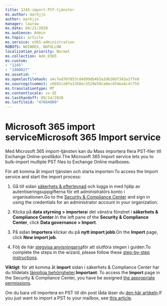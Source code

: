 ```yaml
---
title: 1245-import-PST-tjänster
ms.author: markjjo
author: markjjo
manager: lauraw
ms.date: 04/21/2020
ms.audience: Admin
ms.topic: article
ms.service: o365-administration
ROBOTS: NOINDEX, NOFOLLOW
localization_priority: Normal
ms.collection: Adm_O365
ms.custom:
- "1245"
- "1800027"
ms.assetid: ''
ms.openlocfilehash: a4c7ed707853cd4d99db4b5a3d630df343a1ffe0
ms.sourcegitcommit: c6692ce0fa1358ec3529e59ca0ecdfdea4cdc759
ms.translationtype: MT
ms.contentlocale: sv-SE
ms.lasthandoff: 09/14/2020
ms.locfileid: "47664080"
---
```

# <a name="microsoft-365-import-service"></a><span data-ttu-id="df3d7-102">Microsoft 365 import service</span><span class="sxs-lookup"><span data-stu-id="df3d7-102">Microsoft 365 Import service</span></span>

<span data-ttu-id="df3d7-103">Med Microsoft 365 import-tjänsten kan du Mass importera flera PST-filer till Exchange Online-postlådor.</span><span class="sxs-lookup"><span data-stu-id="df3d7-103">The Microsoft 365 Import service lets you to bulk-import multiple PST files to Exchange Online mailboxes.</span></span>

<span data-ttu-id="df3d7-104">För att komma åt import tjänsten och starta importen:</span><span class="sxs-lookup"><span data-stu-id="df3d7-104">To access the Import service and start the import process:</span></span>

1. <span data-ttu-id="df3d7-105">Gå till sidan [säkerhets & efterlevnad](https://protection.office.com) och logga in med hjälp av autentiseringsuppgifterna för ett administratörs konto i organisationen.</span><span class="sxs-lookup"><span data-stu-id="df3d7-105">Go to the [Security & Compliance Center](https://protection.office.com) and sign in using the credentials for an administrator account in your organization.</span></span>

2. <span data-ttu-id="df3d7-106">Klicka på **data styrning > importera**i det vänstra fönstret i **säkerhets & Compliance Center**.</span><span class="sxs-lookup"><span data-stu-id="df3d7-106">In the left pane of the **Security & Compliance Center**, click **Data governance > Import**.</span></span>

3. <span data-ttu-id="df3d7-107">På sidan **Importera** klickar du på **nytt import jobb**.</span><span class="sxs-lookup"><span data-stu-id="df3d7-107">On the **Import** page, click **New import job**.</span></span>

4. <span data-ttu-id="df3d7-108">Följ de här [stegvisa anvisningarna](https://docs.microsoft.com/microsoft-365/security/office-365-security/use-dkim-to-validate-outbound-email)för att slutföra stegen i guiden.</span><span class="sxs-lookup"><span data-stu-id="df3d7-108">To complete the steps in the wizard, please follow these [step-by-step instructions](https://docs.microsoft.com/microsoft-365/security/office-365-security/use-dkim-to-validate-outbound-email).</span></span>

<span data-ttu-id="df3d7-109">**Viktigt**: för att komma åt **import** sidan i säkerhets & Compliance Center har du tilldelats  [lämpliga behörigheter](https://docs.microsoft.com/microsoft-365/security/office-365-security/use-dkim-to-validate-outbound-email).</span><span class="sxs-lookup"><span data-stu-id="df3d7-109">**Important**: To access the **Import** page in the Security & Compliance Center, you have be assigned  [the appropriate permissions](https://docs.microsoft.com/microsoft-365/security/office-365-security/use-dkim-to-validate-outbound-email).</span></span>

<span data-ttu-id="df3d7-110">Om du bara vill importera en PST till din post låda läser du [den här artikeln](https://support.office.com/article/import-email-contacts-and-calendar-from-an-outlook-pst-file-431a8e9a-f99f-4d5f-ae48-ded54b3440ac).</span><span class="sxs-lookup"><span data-stu-id="df3d7-110">If you just want to import a PST to your mailbox, see [this article](https://support.office.com/article/import-email-contacts-and-calendar-from-an-outlook-pst-file-431a8e9a-f99f-4d5f-ae48-ded54b3440ac).</span></span>
